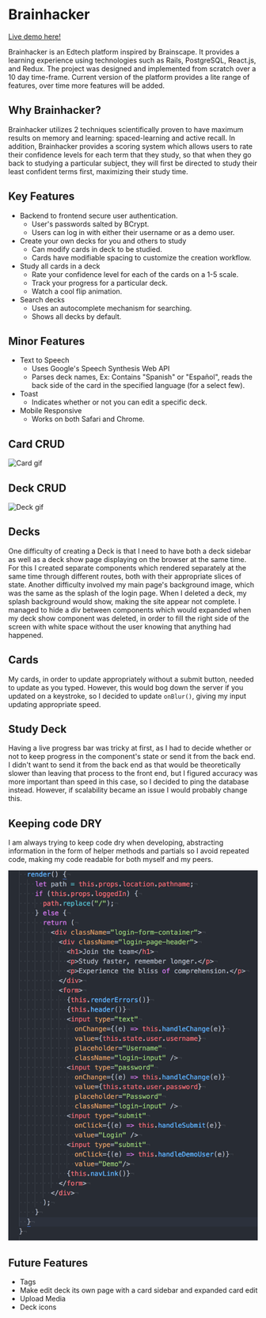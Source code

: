 # Brainhacker

[Live demo here!](https://brainhacker1.herokuapp.com/)

Brainhacker is an Edtech platform inspired by Brainscape. It provides a learning experience using technologies such as Rails, PostgreSQL, React.js, and Redux. The project was designed and implemented from scratch over a 10 day time-frame. Current version of the platform provides a lite range of features, over time more features will be added.

## Why Brainhacker?

Brainhacker utilizes 2 techniques scientifically proven to have maximum results on memory and learning: spaced-learning and active recall. In addition, Brainhacker provides a scoring system which allows users to rate their confidence levels for each term that they study, so that when they go back to studying a particular subject, they will first be directed to study their least confident terms first, maximizing their study time.

## Key Features
* Backend to frontend secure user authentication.
  * User's passwords salted by BCrypt.
  * Users can log in with either their username or as a demo user.
* Create your own decks for you and others to study
  * Can modify cards in deck to be studied.
  * Cards have modifiable spacing to customize the creation workflow.
* Study all cards in a deck
  * Rate your confidence level for each of the cards on a 1-5 scale.
  * Track your progress for a particular deck.
  * Watch a cool flip animation.
* Search decks
  * Uses an autocomplete mechanism for searching.
  * Shows all decks by default.

## Minor Features
* Text to Speech
  * Uses Google's Speech Synthesis Web API
  * Parses deck names, Ex: Contains "Spanish" or "Español", reads 
    the back side of the card in the specified language (for a select few).
* Toast
  * Indicates whether or not you can edit a specific deck.
* Mobile Responsive
  * Works on both Safari and Chrome.

## Card CRUD
![Card gif](https://media.giphy.com/media/3o7WIH3PQkngShl0bK/giphy.gif)

## Deck CRUD
![Deck gif](https://media.giphy.com/media/26DMYbKvW1FmkP2X6/giphy.gif)

## Decks
One difficulty of creating a Deck is that I need to have both a deck sidebar as well as a deck show page displaying on the browser at the same time. For this I created separate components which rendered separately at the same time through different routes, both with their appropriate slices of state. Another difficulty involved my main page's background image, which was the same as the splash of the login page. When I deleted a deck, my splash background would show, making the site appear not complete. I managed to hide a div between components which would expanded when my deck show component was deleted, in order to fill the right side of the screen with white space without the user knowing that anything had happened.

## Cards
My cards, in order to update appropriately without a submit button, needed to update as you typed. However, this would bog down the server if you updated on a keystroke, so I decided to update `onBlur()`, giving my input updating appropriate speed.

## Study Deck
Having a live progress bar was tricky at first, as I had to decide whether or not to keep progress in the component's state or send it from the back end. I didn't want to send it from the back end as that would be theoretically slower than leaving that process to the front end, but I figured accuracy was more important than speed in this case, so I decided to ping the database instead. However, if scalability became an issue I would probably change this.

## Keeping code DRY
I am always trying to keep code dry when developing, abstracting information in the form of helper methods and partials so I avoid repeated code, making my code readable for both myself and my peers.

<img width="691" alt="screen shot 2018-02-09 at 3 39 59 pm" src="https://github.com/wrudnicki16/brainhacker/blob/master/Screen%20Shot%202018-02-12%20at%201.33.07%20AM.png">

## Future Features

* Tags
* Make edit deck its own page with a card sidebar and expanded card edit
* Upload Media
* Deck icons
